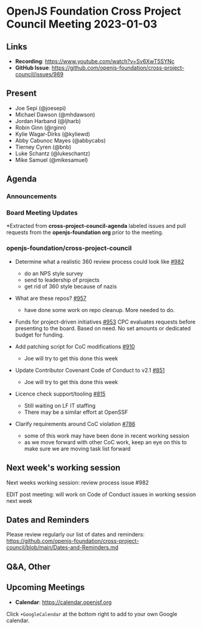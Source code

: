 # OpenJS Foundation Cross Project Council Meeting 2023-01-03

## Links

* **Recording**: https://www.youtube.com/watch?v=Sv6XwT5SYNc
* **GitHub Issue**: https://github.com/openjs-foundation/cross-project-council/issues/989

## Present

* Joe Sepi (@joesepi)
* Michael Dawson (@mhdawson)
* Jordan Harband (@ljharb)
* Robin Ginn (@rginn)
* Kylie Wagar-Dirks (@kyliewd) 
* Abby Cabunoc Mayes (@abbycabs)
* Tierney Cyren (@bnb)
* Luke Schantz (@lukeschantz)
* Mike Samuel (@mikesamuel)

## Agenda

### Announcements

### Board Meeting Updates

*Extracted from **cross-project-council-agenda** labeled issues and pull requests from the **openjs-foundation org** prior to the meeting.

### openjs-foundation/cross-project-council

* Determine what a realistic 360 review process could look like [#982](https://github.com/openjs-foundation/cross-project-council/issues/982)
  * do an NPS style survey
  * send to leadership of projects
  * get rid of 360 style because of nazis

* What are these repos? [#957](https://github.com/openjs-foundation/cross-project-council/issues/957)
  * have done some work on repo cleanup. More needed to do.

* Funds for project-driven initiatives [#953](https://github.com/openjs-foundation/cross-project-council/issues/953)
CPC evaluates requests before presenting to the board.
Based on need.  No set amounts or dedicated budget for funding.

* Add patching script for CoC modifications [#910](https://github.com/openjs-foundation/cross-project-council/issues/910)
  * Joe will try to get this done this week

* Update Contributor Covenant Code of Conduct to v2.1 [#851](https://github.com/openjs-foundation/cross-project-council/pull/851)
  * Joe will try to get this done this week

* Licence check support/tooling [#815](https://github.com/openjs-foundation/cross-project-council/issues/815)
  * Still waiting on LF IT staffing
  * There may be a similar effort at OpenSSF

* Clarify requirements around CoC violation [#786](https://github.com/openjs-foundation/cross-project-council/issues/786)
  * some of this work may have been done in recent working session
  * as we move forward with other CoC work, keep an eye on this to make sure we are moving task list forward

## Next week's working session

Next weeks working session: review process issue #982

EDIT post meeting: will work on Code of Conduct issues in working session next week

## Dates and Reminders

Please review regularly our list of dates and reminders:
https://github.com/openjs-foundation/cross-project-council/blob/main/Dates-and-Reminders.md

## Q&A, Other

## Upcoming Meetings

* **Calendar**: <https://calendar.openjsf.org>

Click `+GoogleCalendar` at the bottom right to add to your own Google calendar.
